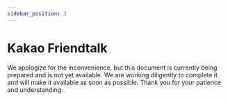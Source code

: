 ```yaml
---
sidebar_position: 3
---
```


# Kakao Friendtalk

We apologize for the inconvenience, but this document is currently being prepared and is not yet available. We are working diligently to complete it and will make it available as soon as possible. Thank you for your patience and understanding.
